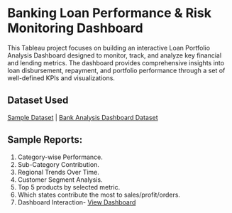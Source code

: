 # Banking Loan Performance & Risk Monitoring Dashboard
This Tableau project focuses on building an interactive Loan Portfolio Analysis Dashboard designed to monitor, track, and analyze key financial and lending metrics. The dashboard provides comprehensive insights into loan disbursement, repayment, and portfolio performance through a set of well-defined KPIs and visualizations.

## Dataset Used
<a href = "https://github.com/Bajpai777/Tableau-Bank-Loan-Analytics-Funding-Collection-and-Risk-Insights-Dashboard/blob/main/Cleaned%20Bank%20Analysis%20Data.xlsx">Sample Dataset</a> | <a href= "https://github.com/Bajpai777/Tableau-Bank-Loan-Analytics-Funding-Collection-and-Risk-Insights-Dashboard/blob/main/Bank%20Analysis%20Dashboard.twbx">Bank Analysis Dashboard Dataset</a>

## Sample Reports:
1. Category-wise Performance.
2. Sub-Category Contribution.
3. Regional Trends Over Time.
4. Customer Segment Analysis.
5. Top 5 products by selected metric.
6. Which states contribute the most to sales/profit/orders.
7. Dashboard Interaction- <a href= "https://github.com/Bajpai777/Tableau-Interactive-Business-Insights-Dashboard-Superstore/blob/main/Analytics%20Report%20for%20Superstore%2C%20USA.png">View Dashboard</a>
